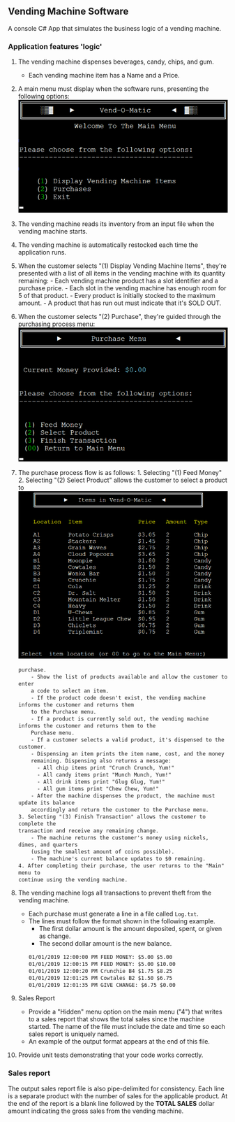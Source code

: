 ## Vending Machine Software

A console C# App that simulates the business logic of a vending machine.

### Application features 'logic'

1.  The vending machine dispenses beverages, candy, chips, and gum.
    - Each vending machine item has a Name and a Price.
2.  A main menu must display when the software runs, presenting the following options:
    ![MainMenu](img/MainMenu.png)
3.  The vending machine reads its inventory from an input file when the vending machine
    starts.
4.  The vending machine is automatically restocked each time the application runs.
5.  When the customer selects "(1) Display Vending Machine Items", they're presented
    with a list of all items in the vending machine with its quantity remaining: - Each vending machine product has a slot identifier and a purchase price. - Each slot in the vending machine has enough room for 5 of that product. - Every product is initially stocked to the maximum amount. - A product that has run out must indicate that it's SOLD OUT.
6.  When the customer selects "(2) Purchase", they're guided through the purchasing
    process menu:
    ![PurchaseMenu](img/PurchaseMenu.png)
7.  The purchase process flow is as follows: 1. Selecting "(1) Feed Money" 2. Selecting "(2) Select Product" allows the customer to select a product to
    ![ProductList](img/Itemlist.png)

        purchase.
            - Show the list of products available and allow the customer to enter
            a code to select an item.
            - If the product code doesn't exist, the vending machine informs the customer and returns them
            to the Purchase menu.
            - If a product is currently sold out, the vending machine informs the customer and returns them to the
            Purchase menu.
            - If a customer selects a valid product, it's dispensed to the customer.
            - Dispensing an item prints the item name, cost, and the money
            remaining. Dispensing also returns a message:
              - All chip items print "Crunch Crunch, Yum!"
              - All candy items print "Munch Munch, Yum!"
              - All drink items print "Glug Glug, Yum!"
              - All gum items print "Chew Chew, Yum!"
            - After the machine dispenses the product, the machine must update its balance
            accordingly and return the customer to the Purchase menu.
        3. Selecting "(3) Finish Transaction" allows the customer to complete the
        transaction and receive any remaining change.
            - The machine returns the customer's money using nickels, dimes, and quarters
            (using the smallest amount of coins possible).
            - The machine's current balance updates to $0 remaining.
        4. After completing their purchase, the user returns to the "Main" menu to
        continue using the vending machine.

8.  The vending machine logs all transactions to prevent theft from the vending machine.

    - Each purchase must generate a line in a file called `Log.txt`.
    - The lines must follow the format shown in the following example.
      - The first dollar amount is the amount deposited, spent, or given as change.
      - The second dollar amount is the new balance.
      ```
      01/01/2019 12:00:00 PM FEED MONEY: $5.00 $5.00
      01/01/2019 12:00:15 PM FEED MONEY: $5.00 $10.00
      01/01/2019 12:00:20 PM Crunchie B4 $1.75 $8.25
      01/01/2019 12:01:25 PM Cowtales B2 $1.50 $6.75
      01/01/2019 12:01:35 PM GIVE CHANGE: $6.75 $0.00
      ```

9.  Sales Report
    - Provide a "Hidden" menu option on the main menu ("4") that writes to a sales
      report that shows the total sales since the machine started. The name of the
      file must include the date and time so each sales report is uniquely named.
    - An example of the output format appears at the end of this file.
10. Provide unit tests demonstrating that your code works correctly.

### Sales report

The output sales report file is also pipe-delimited for consistency. Each line is a separate product with the number of sales for the applicable product. At the end of the report is a blank line followed by the **TOTAL SALES** dollar amount indicating the gross sales from the vending machine.
